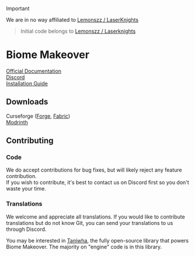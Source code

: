 > [!IMPORTANT]  
> We are in no way affiliated to [Lemonszz / LaserKnights](https://github.com/Lemonszz/Biome-Makeover)

> Initial code belongs to [Lemonszz / Laserknights](https://github.com/Lemonszz/Biome-Makeover)

# Biome Makeover
[Official Documentation](https://biomemakeover.laserknights.com/)  
[Discord](https://discord.gg/D5bNnw7)  
[Installation Guide](https://biomemakeover.laserknights.com/notes/installation/)  

## Downloads  
Curseforge ([Forge](https://www.curseforge.com/minecraft/mc-mods/biome-makeover-forge), [Fabric](https://www.curseforge.com/minecraft/mc-mods/biome-makeover))  
[Modrinth](https://modrinth.com/mod/biome-makeover)

## Contributing  

### Code
We do accept contributions for bug fixes, but will likely reject any feature contribution.  
If you wish to contribute, it's best to contact us on Discord first so you don't waste your time.

### Translations
We welcome and appreciate all translations. If you would like to contribute translations but do not know Git, you can send your translations to us through Discord.


You may be interested in [Taniwha](https://github.com/Lemonszz/taniwha/), the fully open-source library that powers Biome Makeover. The majority on "engine" code is in this library.

